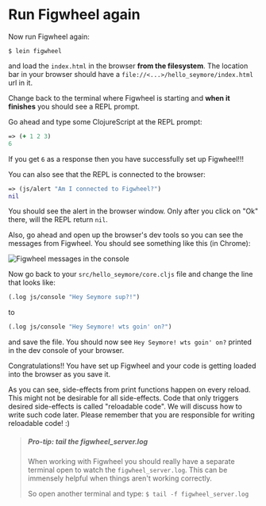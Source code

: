 # Run Figwheel again


Now run Figwheel again:

```
$ lein figwheel
```

and load the `index.html` in the browser **from the filesystem**. The location bar in your browser should have a `file://<...>/hello_seymore/index.html` url in it.

Change back to the terminal where Figwheel is starting and **when it finishes** you should see a REPL prompt.  

Go ahead and type some ClojureScript at the REPL prompt:
```clojure
=> (+ 1 2 3)
6
```

If you get `6` as a response then you have successfully set up Figwheel!!!

You can also see that the REPL is connected to the browser:

```clojure
=> (js/alert "Am I connected to Figwheel?")
nil
```

You should see the alert in the browser window. Only after you click on "Ok" there, will the REPL return `nil`.

Also, go ahead and open up the browser's dev tools so you can see the messages from Figwheel. You should see something like this (in Chrome):

![Figwheel messages in the console](http://rigsomelight.com/assets/images/figwheel-starting-output.png)

Now go back to your `src/hello_seymore/core.cljs` file and change the line that looks like:

```clojure
(.log js/console "Hey Seymore sup?!")
```
to
```clojure
(.log js/console "Hey Seymore! wts goin' on?")
```
and save the file. You should now see `Hey Seymore! wts goin' on?` printed in the dev console of your browser.

Congratulations!! You have set up Figwheel and your code is getting loaded into the browser as you save it.

As you can see, side-effects from print functions happen on every reload. This might not be desirable for all side-effects. Code that only triggers desired side-effects is called "reloadable code". We will discuss how to write such code later. Please remember that you are responsible for writing reloadable code! :)

> ##### Pro-tip: tail the figwheel_server.log
> When working with Figwheel you should really have a separate terminal open to watch the
> `figwheel_server.log`. This can be immensely helpful when things aren't working correctly.
>
> So open another terminal and type: `$ tail -f figwheel_server.log`

